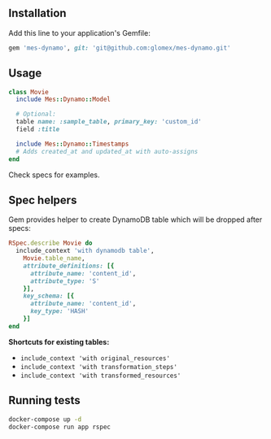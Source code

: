 ## Installation

Add this line to your application's Gemfile:

```ruby
gem 'mes-dynamo', git: 'git@github.com:glomex/mes-dynamo.git'
```

## Usage

```ruby
class Movie
  include Mes::Dynamo::Model

  # Optional:
  table name: :sample_table, primary_key: 'custom_id'
  field :title

  include Mes::Dynamo::Timestamps
  # Adds created_at and updated_at with auto-assigns
end
```

Check specs for examples.

## Spec helpers

Gem provides helper to create DynamoDB table which will be dropped after specs:
```ruby
RSpec.describe Movie do
  include_context 'with dynamodb table',
    Movie.table_name,
    attribute_definitions: [{
      attribute_name: 'content_id',
      attribute_type: 'S'
    }],
    key_schema: [{
      attribute_name: 'content_id',
      key_type: 'HASH'
    }]
end
```

**Shortcuts for existing tables:**

 - `include_context 'with original_resources'`
 - `include_context 'with transformation_steps'`
 - `include_context 'with transformed_resources'`

## Running tests
```sh
docker-compose up -d
docker-compose run app rspec
```
